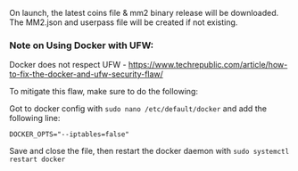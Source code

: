 On launch, the latest coins file & mm2 binary release will be downloaded. The MM2.json and userpass file will be created if not existing.


### Note on Using Docker with UFW:

Docker does not respect UFW - https://www.techrepublic.com/article/how-to-fix-the-docker-and-ufw-security-flaw/

To mitigate this flaw, make sure to do the following:

Got to docker config with `sudo nano /etc/default/docker` and add the following line:

`DOCKER_OPTS="--iptables=false"`

Save and close the file, then restart the docker daemon with `sudo systemctl restart docker`